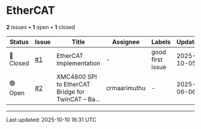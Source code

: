 # EtherCAT

**2** issues • **1** open • **1** closed

<table class="github-issue-table">
<thead>
<tr>
<th>Status</th>
<th>Issue</th>
<th>Title</th>
<th>Assignee</th>
<th>Labels</th>
<th>Updated</th>
</tr>
</thead>
<tbody>
<tr><td>🔴 Closed</td><td><a href='./issue-1-EtherCAT-Implementation.md'>#1</a></td><td>EtherCAT Implementation</td><td>-</td><td>good first issue</td><td>2025-10-05</td></tr>
<tr><td>🟢 Open</td><td><a href='./issue-2-XMC4800-SPI-to-EtherCAT-Bridge-for-TwinCAT--Baud-R.md'>#2</a></td><td>XMC4800 SPI to EtherCAT Bridge for TwinCAT – Ba...</td><td>crmaarimuthu</td><td>-</td><td>2025-06-06</td></tr>
</tbody>
</table>

---

Last updated: 2025-10-10 16:31 UTC